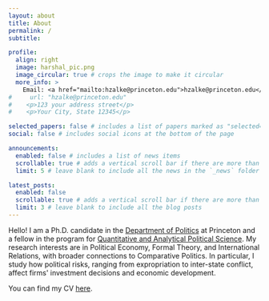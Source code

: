 ```yaml
---
layout: about
title: About
permalink: /
subtitle:

profile:
  align: right
  image: harshal_pic.png
  image_circular: true # crops the image to make it circular
  more_info: >
    Email: <a href="mailto:hzalke@princeton.edu">hzalke@princeton.edu</a>
#     url: "hzalke@princeton.edu"
#    <p>123 your address street</p>
#    <p>Your City, State 12345</p>

selected_papers: false # includes a list of papers marked as "selected={true}"
social: false # includes social icons at the bottom of the page

announcements:
  enabled: false # includes a list of news items
  scrollable: true # adds a vertical scroll bar if there are more than 3 news items
  limit: 5 # leave blank to include all the news in the `_news` folder

latest_posts:
  enabled: false
  scrollable: true # adds a vertical scroll bar if there are more than 3 new posts items
  limit: 3 # leave blank to include all the blog posts
---
```


Hello! I am a Ph.D. candidate in the [Department of Politics](https://politics.princeton.edu/) at Princeton and a fellow in the program for [Quantitative and Analytical Political Science](https://qaps.princeton.edu/). My research interests are in Political Economy, Formal Theory, and International Relations, with broader connections to Comparative Politics. In particular, I study how political risks, ranging from expropriation to inter-state conflict, affect firms' investment decisions and economic development.

You can find my CV [here](assets/pdf/Harshal_CV.pdf).

